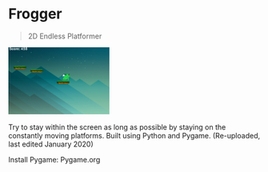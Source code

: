 # Frogger
> 2D Endless Platformer

<img src="https://github.com/CheesyPudding/Frogger-Pygame/blob/main/preview.PNG" width="40%">

Try to stay within the screen as long as possible by staying on the constantly moving platforms. Built using Python and Pygame. 
(Re-uploaded, last edited January 2020)

Install Pygame:
Pygame.org
